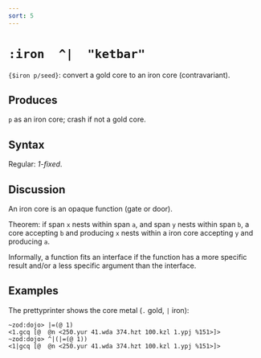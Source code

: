 ```yaml
---
sort: 5
---
```


# `:iron  ^|  "ketbar"`

`{$iron p/seed}`: convert a gold core to an iron core (contravariant).

## Produces

`p` as an iron core; crash if not a gold core.

## Syntax

Regular: *1-fixed*.

## Discussion

An iron core is an opaque function (gate or door).

Theorem: if span `x` nests within span `a`, and span `y` nests
within span `b`, a core accepting `b` and producing `x` nests
within a iron core accepting `y` and producing `a`.

Informally, a function fits an interface if the function has a
more specific result and/or a less specific argument than the
interface.

## Examples

The prettyprinter shows the core metal (`.` gold, `|` iron):

```
~zod:dojo> |=(@ 1)
<1.gcq [@  @n <250.yur 41.wda 374.hzt 100.kzl 1.ypj %151>]>
~zod:dojo> ^|(|=(@ 1))
<1|gcq [@  @n <250.yur 41.wda 374.hzt 100.kzl 1.ypj %151>]>
```

